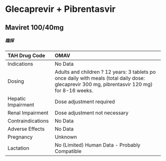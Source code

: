 # Glecaprevir + Pibrentasvir

## Maviret 100/40mg

##### 臨採

| TAH Drug Code      | OMAV                                                                                                                                           |
|:-------------------|:-----------------------------------------------------------------------------------------------------------------------------------------------|
| Indications        | No Data                                                                                                                                        |
| Dosing             | Adults and children ? 12 years: 3 tablets po once daily with meals (total daily dose: glecaprevir 300 mg, pibrentasvir 120 mg) for 8-16 weeks. |
| Hepatic Impairment | Dose adjustment required                                                                                                                       |
| Renal Impairment   | Dose adjustment not necessary                                                                                                                  |
| Contraindications  | No Data                                                                                                                                        |
| Adverse Effects    | No Data                                                                                                                                        |
| Pregnancy          | Unknown                                                                                                                                        |
| Lactation          | No (Limited) Human Data - Probably Compatible                                                                                                  |

